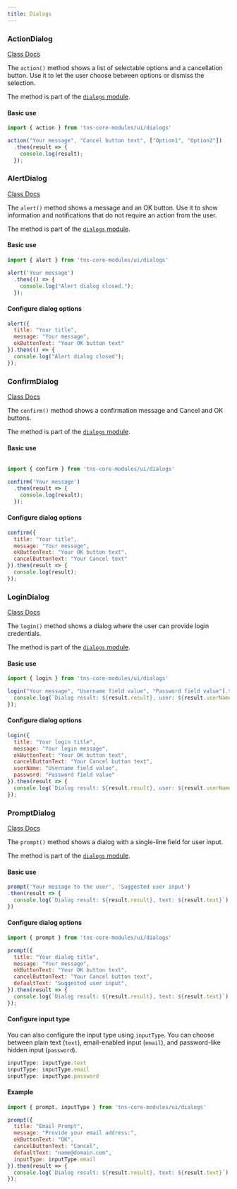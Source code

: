 ```yaml
---
title: Dialogs
---
```


### ActionDialog

<div class="nsref"><a title="NativeScript Documentation" href="https://docs.nativescript.org/api-reference/modules/_ui_dialogs_#action">Class Docs</a></div>

The `action()` method shows a list of selectable options and a cancellation button. Use it to let the user choose between options or dismiss the selection.

The method is part of the [`dialogs` module](https://docs.nativescript.org/api-reference/modules/_ui_dialogs_).

#### Basic use

```js
import { action } from 'tns-core-modules/ui/dialogs'

action("Your message", "Cancel button text", ["Option1", "Option2"])
  .then(result => {
    console.log(result);
  });
```




### AlertDialog

<div class="nsref"><a title="NativeScript Documentation" href="https://docs.nativescript.org/api-reference/modules/_ui_dialogs_#alert">Class Docs</a></div>

The `alert()` method shows a message and an OK button. Use it to show information and notifications that do not require an action from the user.

The method is part of the [`dialogs` module](https://docs.nativescript.org/api-reference/modules/_ui_dialogs_).

#### Basic use

```js
import { alert } from 'tns-core-modules/ui/dialogs'

alert('Your message')
  .then(() => {
    console.log("Alert dialog closed.");
  });
```

#### Configure dialog options

```js
alert({
  title: "Your title",
  message: "Your message",
  okButtonText: "Your OK button text"
}).then(() => {
  console.log("Alert dialog closed");
});
```




### ConfirmDialog

<div class="nsref"><a title="NativeScript Documentation" href="https://docs.nativescript.org/api-reference/modules/_ui_dialogs_#confirm">Class Docs</a></div>

The `confirm()` method shows a confirmation message and Cancel and OK buttons.

The method is part of the [`dialogs` module](https://docs.nativescript.org/api-reference/modules/_ui_dialogs_).

#### Basic use

```js

import { confirm } from 'tns-core-modules/ui/dialogs'

confirm('Your message')
  .then(result => {
    console.log(result);
  });
```

#### Configure dialog options

```js
confirm({
  title: "Your title",
  message: "Your message",
  okButtonText: "Your OK button text",
  cancelButtonText: "Your Cancel text"
}).then(result => {
  console.log(result);
});
```




### LoginDialog

<div class="nsref"><a title="NativeScript Documentation" href="https://docs.nativescript.org/api-reference/modules/_ui_dialogs_#login">Class Docs</a></div>

The `login()` method shows a dialog where the user can provide login credentials.

The method is part of the [`dialogs` module](https://docs.nativescript.org/api-reference/modules/_ui_dialogs_).

#### Basic use


```js
import { login } from 'tns-core-modules/ui/dialogs'

login("Your message", "Username field value", "Password field value").then(result => {
  console.log(`Dialog result: ${result.result}, user: ${result.userName}, pwd: ${result.password}`);
});
```

#### Configure dialog options

```js
login({
  title: "Your login title",
  message: "Your login message",
  okButtonText: "Your OK button text",
  cancelButtonText: "Your Cancel button text",
  userName: "Username field value",
  password: "Password field value"
}).then(result => {
  console.log(`Dialog result: ${result.result}, user: ${result.userName}, pwd: ${result.password}`);
});
```




### PromptDialog

<div class="nsref"><a title="NativeScript Documentation" href="https://docs.nativescript.org/api-reference/modules/_ui_dialogs_#prompt">Class Docs</a></div>



The `prompt()` method shows a dialog with a single-line field for user input.

The method is part of the [`dialogs` module](https://docs.nativescript.org/api-reference/modules/_ui_dialogs_).



#### Basic use


```js
prompt('Your message to the user', 'Suggested user input')
.then(result => {
  console.log(`Dialog result: ${result.result}, text: ${result.text}`)
})
```

#### Configure dialog options

```js
import { prompt } from 'tns-core-modules/ui/dialogs'

prompt({
  title: "Your dialog title",
  message: "Your message",
  okButtonText: "Your OK button text",
  cancelButtonText: "Your Cancel button text",
  defaultText: "Suggested user input",
}).then(result => {
  console.log(`Dialog result: ${result.result}, text: ${result.text}`)
});
```

#### Configure input type

You can also configure the input type using `inputType`. You can choose between plain text (`text`), email-enabled input (`email`), and password-like hidden input (`password`).

```js
inputType: inputType.text
inputType: inputType.email
inputType: inputType.password
```

#### Example

```js
import { prompt, inputType } from 'tns-core-modules/ui/dialogs'

prompt({
  title: "Email Prompt",
  message: "Provide your email address:",
  okButtonText: "OK",
  cancelButtonText: "Cancel",
  defaultText: "name@domain.com",
  inputType: inputType.email
}).then(result => {
  console.log(`Dialog result: ${result.result}, text: ${result.text}`)
});
```


